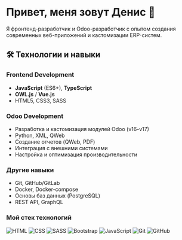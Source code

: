 # Привет, меня зовут Денис 👋

Я фронтенд-разработчик и Odoo-разработчик с опытом создания современных веб-приложений и кастомизации ERP-систем.

## 🛠️ Технологии и навыки

### Frontend Development
- **JavaScript** (ES6+), **TypeScript**
- **OWL.js** / **Vue.js**
- HTML5, CSS3, SASS

### Odoo Development
- Разработка и кастомизация модулей Odoo (v16-v17)
- Python, XML, QWeb
- Создание отчетов (QWeb, PDF)
- Интеграция с внешними системами
- Настройка и оптимизация производительности

### Другие навыки
- Git, GitHub/GitLab
- Docker, Docker-compose
- Основы баз данных (PostgreSQL)
- REST API, GraphQL

### Мой стек технологий
![HTML](https://img.shields.io/badge/-HTML-333?style=for-the-badge&logo=html5)
![CSS](https://img.shields.io/badge/-CSS-333?style=for-the-badge&logo=css3&logoColor=blue)
![SASS](https://img.shields.io/badge/-SASS-333?style=for-the-badge&logo=SASS)
![Bootstrap](https://img.shields.io/badge/-Bootstrap-333?style=for-the-badge&logo=Bootstrap)
![JavaScript](https://img.shields.io/badge/-JavaScript-333?style=for-the-badge&logo=javascript)
![Git](https://img.shields.io/badge/-Git-333?style=for-the-badge&logo=Git)
![GitHub](https://img.shields.io/badge/-GitHub-333?style=for-the-badge&logo=GitHub)

